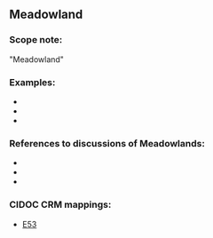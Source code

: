 
## Meadowland 

###  Scope note: 
"Meadowland" 

### Examples: 

* 
* 
* 

### References to discussions of Meadowlands:

* 

* 

* 

### CIDOC CRM mappings: 

* [E53](http://www.cidoc-crm.org/Entity/e53-place/version-6.2.2)

